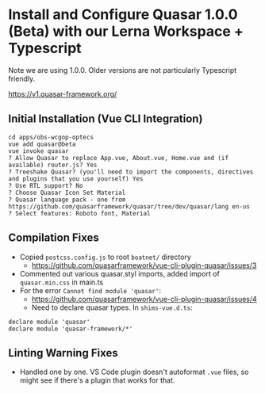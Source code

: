 # Install and Configure Quasar 1.0.0 (Beta) with our Lerna Workspace + Typescript
Note we are using 1.0.0. Older versions are not particularly Typescript friendly.

https://v1.quasar-framework.org/

## Initial Installation (Vue CLI Integration)
```
cd apps/obs-wcgop-optecs
vue add quasar@beta
vue invoke quasar
? Allow Quasar to replace App.vue, About.vue, Home.vue and (if available) router.js? Yes
? Treeshake Quasar? (you'll need to import the components, directives and plugins that you use yourself) Yes
? Use RTL support? No
? Choose Quasar Icon Set Material
? Quasar language pack - one from https://github.com/quasarframework/quasar/tree/dev/quasar/lang en-us
? Select features: Roboto font, Material
```

## Compilation Fixes
* Copied `postcss.config.js` to root `boatnet/` directory
  * https://github.com/quasarframework/vue-cli-plugin-quasar/issues/3
* Commented out various quasar.styl imports, added import of `quasar.min.css` in main.ts
* For the error `Cannot find module 'quasar'`:
  * https://github.com/quasarframework/vue-cli-plugin-quasar/issues/4
  * Need to declare quasar types. In `shims-vue.d.ts`:
```
declare module 'quasar'
declare module 'quasar-framework/*'
```

## Linting Warning Fixes
* Handled one by one. VS Code plugin doesn't autoformat `.vue` files, so might see if there's a plugin that works for that.